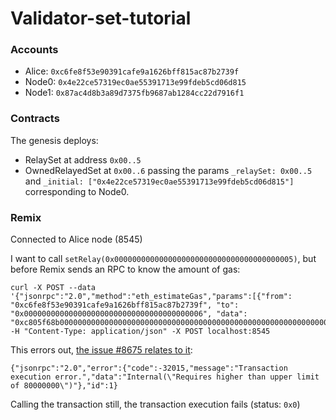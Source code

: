 # Validator-set-tutorial


### Accounts
- Alice: `0xc6fe8f53e90391cafe9a1626bff815ac87b2739f`
- Node0: `0x4e22ce57319ec0ae55391713e99fdeb5cd06d815`
- Node1: `0x87ac4d8b3a89d7375fb9687ab1284cc22d7916f1`

### Contracts

The genesis deploys:
- RelaySet at address `0x00..5`
- OwnedRelayedSet at `0x00..6` passing the params `_relaySet: 0x00..5` and `_initial: ["0x4e22ce57319ec0ae55391713e99fdeb5cd06d815"]` corresponding to Node0.

### Remix

Connected to Alice node (8545)

I want to call `setRelay(0x0000000000000000000000000000000000000005)`, but before Remix sends an RPC to know the amount of gas:
```solidity
curl -X POST --data '{"jsonrpc":"2.0","method":"eth_estimateGas","params":[{"from": "0xc6fe8f53e90391cafe9a1626bff815ac87b2739f", "to": "0x0000000000000000000000000000000000000006", "data": "0xc805f68b0000000000000000000000000000000000000000000000000000000000000005"}],"id":1}' -H "Content-Type: application/json" -X POST localhost:8545
```

This errors out, [the issue #8675 relates to it](https://github.com/paritytech/parity-ethereum/issues/8675): 
```
{"jsonrpc":"2.0","error":{"code":-32015,"message":"Transaction execution error.","data":"Internal(\"Requires higher than upper limit of 80000000\")"},"id":1}

```

Calling the transaction still, the transaction execution fails (status: `0x0`)


